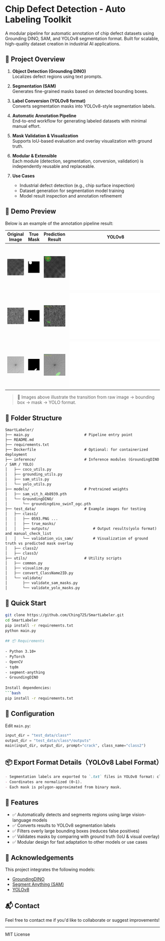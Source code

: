 # Chip Defect Detection - Auto Labeling Toolkit

A modular pipeline for automatic annotation of chip defect datasets using Grounding DINO, SAM, and YOLOv8 segmentation format. Built for scalable, high-quality dataset creation in industrial AI applications.

## 🧠 Project Overview

1. **Object Detection (Grounding DINO)**  
   Localizes defect regions using text prompts.

2. **Segmentation (SAM)**  
   Generates fine-grained masks based on detected bounding boxes.

3. **Label Conversion (YOLOv8 format)**  
   Converts segmentation masks into YOLOv8-style segmentation labels.

4. **Automatic Annotation Pipeline**  
   End-to-end workflow for generating labeled datasets with minimal manual effort.

5. **Mask Validation & Visualization**  
   Supports IoU-based evaluation and overlay visualization with ground truth.

6. **Modular & Extensible**  
   Each module (detection, segmentation, conversion, validation) is independently reusable and replaceable.

7. **Use Cases**  
   - Industrial defect detection (e.g., chip surface inspection)  
   - Dataset generation for segmentation model training  
   - Model result inspection and annotation refinement

## 📸 Demo Preview

Below is an example of the annotation pipeline result:

| Original Image | True Mask | Prediction Result | YOLOv8 |
|----------------|-------------------------|-------------|--------------|
| ![](test_data/class1/0595.PNG) | ![](test_data/class1/true_masks/0595_label.PNG) | ![](test_data/class1/validation_vis_sam/0595_sam_validation.png) | ![](test_data/class1/outputs/yolo/0595.txt) |
| ![](test_data/class2/0578.PNG) | ![](test_data/class2/true_masks/0578_label.PNG) | ![](test_data/class2/validation_vis_sam/0578_sam_validation.png) | ![](test_data/class2/outputs/yolo/0578.txt) |
| ![](test_data/class3/0576.PNG) | ![](test_data/class3/true_masks/0576_label.PNG) | ![](test_data/class3/validation_vis_sam/0576_sam_validation.png) | ![](test_data/class3/outputs/yolo/0576.txt) |

> 📝 Images above illustrate the transition from raw image → bounding box → mask → YOLO format.

## 📂 Folder Structure

```
SmartLabeler/
├── main.py                         # Pipeline entry point
├── README.md
├── requirements.txt
├── Dockerfile                      # Optional: for containerized deployment
├── inference/                      # Inference modules (GroundingDINO / SAM / YOLO)
│   ├── coco_utils.py
│   ├── grounding_utils.py
│   ├── sam_utils.py
│   └── yolo_utils.py
├── models/                         # Pretrained weights
│   ├── sam_vit_h_4b8939.pth
│   └── GroundingDINO/
│       └── groundingdino_swinT_ogc.pth
├── test_data/                      # Example images for testing
│   ├── class1/
│   │   ├── 0593.PNG ...
│   │   ├── true_masks/
│   │   ├── outputs/                    # Output results(yolo format) and manual_check_list
│   │   └── validation_vis_sam/         # Visualization of ground truth vs predicted mask overlay
│   ├── class2/
│   ├── class3/
├── utils/                          # Utility scripts
│   ├── common.py
│   ├── visualize.py
│   ├── convert_ClassName2ID.py
│   └── validate/
│       ├── validate_sam_masks.py
│       └── validate_yolo_masks.py
```

## 🚀 Quick Start

```bash
git clone https://github.com/Ching725/SmartLabeler.git
cd SmartLabeler
pip install -r requirements.txt
python main.py

## 📦 Requirements

- Python 3.10+
- PyTorch
- OpenCV
- tqdm
- segment-anything
- GroundingDINO

Install dependencies:
```bash
pip install -r requirements.txt
```

## 🔧 Configuration
Edit `main.py`:
```python
input_dir = "test_data/class*"
output_dir = "test_data/class*/outputs"
main(input_dir, output_dir, prompt="crack", class_name="class2")
```

## 📦 Export Format Details（YOLOv8 Label Format）

```markdown
- Segmentation labels are exported to `.txt` files in YOLOv8 format: class_id x1 y1 x2 y2 x3 y3 … xn yn
- Coordinates are normalized (0~1).
- Each mask is polygon-approximated from binary mask.
```

## 🧪 Features
- ✅ Automatically detects and segments regions using large vision-language models
- ✅ Converts results to YOLOv8 segmentation labels
- ✅ Filters overly large bounding boxes (reduces false positives)
- ✅ Validates masks by comparing with ground truth (IoU & visual overlay)
- ✅ Modular design for fast adaptation to other models or use cases

## 🧠 Acknowledgements

This project integrates the following models:

- [GroundingDINO](https://github.com/IDEA-Research/GroundingDINO)
- [Segment Anything (SAM)](https://github.com/facebookresearch/segment-anything)
- [YOLOv8](https://github.com/ultralytics/ultralytics)

## 📬 Contact
Feel free to contact me if you'd like to collaborate or suggest improvements!

---
MIT License
